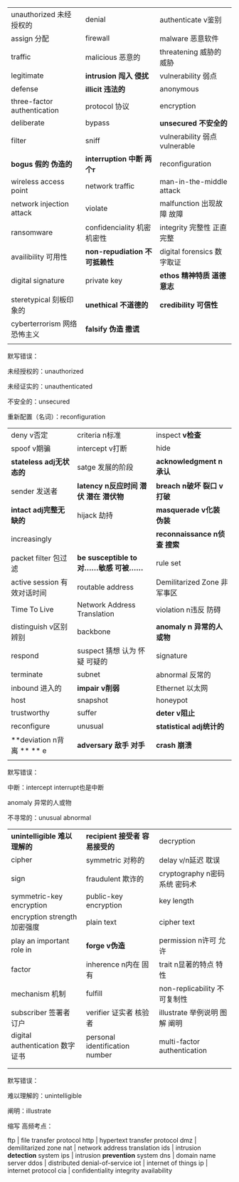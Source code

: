 |                             |                                |                               |
| --------------------------- | ------------------------------ | ----------------------------- |
| unauthorized 未经授权的     | denial                         | authenticate v鉴别            |
| assign 分配                 | firewall                       | malware 恶意软件              |
| traffic                     | malicious 恶意的               | threatening 威胁的 威胁       |
| legitimate                  | **intrusion 闯入 侵扰**        | vulnerability 弱点            |
| defense                     | **illicit 违法的**             | anonymous                     |
| three-factor authentication | protocol 协议                  | encryption                    |
| deliberate                  | bypass                         | **unsecured 不安全的**        |
| filter                      | sniff                          | vulnerability 弱点 vulnerable |
| **bogus 假的 伪造的**       | **interruption 中断 两个r**    | reconfiguration               |
| wireless access point       | network traffic                | man-in-the-middle attack      |
| network injection attack    | violate                        | malfunction 出现故障 故障     |
| ransomware                  | confidenciality 机密 机密性    | integrity 完整性 正直 完整    |
| availibility 可用性         | **non-repudiation 不可抵赖性** | digital forensics 数字取证    |
| digital signature           | private key                    | **ethos 精神特质 道德意志**   |
| steretypical 刻板印象的     | **unethical 不道德的**         | **credibility 可信性**        |
| cyberterrorism 网络恐怖主义 | **falsify 伪造 撒谎**          |                               |
|                             |                                |                               |

默写错误：

未经授权的：unauthorized

未经证实的：unauthenticated

不安全的：unsecured

重新配置（名词）：reconfiguration

|                             |                                        |                               |
| --------------------------- | -------------------------------------- | ----------------------------- |
| deny v否定                  | criteria n标准                         | inspect **v检查**             |
| spoof v期骗                 | intercept v打断                        | hide                          |
| **stateless adj无状态的**   | satge 发展的阶段                       | **acknowledgment n承认**      |
| sender 发送者               | **latency n反应时间 潜伏 潜在 潜伏物** | **breach n破坏 裂口 v打破**   |
| **intact adj完整无缺的**    | hijack 劫持                            | **masquerade v化装 伪装**     |
| increasingly                |                                        | **reconnaissance n侦查 搜索** |
| packet filter 包过滤        | **be susceptible to 对……敏感 可被……**  | rule set                      |
| active session 有效对话时间 | routable address                       | Demilitarized Zone 非军事区   |
| Time To Live                | Network Address Translation            | violation n违反 防碍          |
| distinguish v区别 辨别      | backbone                               | **anomaly n 异常的人或物**    |
| respond                     | suspect 猜想 认为 怀疑 可疑的          | signature                     |
| terminate                   | subnet                                 | abnormal 反常的               |
| inbound 进入的              | **impair v削弱**                       | Ethernet 以太网               |
| host                        | snapshot                               | honeypot                      |
| trustworthy                 | suffer                                 | **deter v阻止**               |
| reconfigure                 | unusual                                | **statistical adj统计的**     |
| **deviation n背离 ** ** e   | **adversary 敌手 对手**                | **crash 崩溃**                |
|                             |                                        |                               |

默写错误：

中断：intercept   interrupt也是中断

anomaly 异常的人或物

不寻常的：unusual abnormal

|                                 |                                 |                               |
| ------------------------------- | ------------------------------- | ----------------------------- |
| **unintelligible 难以理解的**   | **recipient 接受者 容易接受的** | decryption                    |
| cipher                          | symmetric 对称的                | delay v/n延迟 耽误            |
| sign                            | fraudulent 欺诈的               | cryptography n密码系统 密码术 |
| symmetric-key encryption        | public-key encryption           | key length                    |
| encryption strength 加密强度    | plain text                      | cipher text                   |
| play an important role in       | **forge v伪造**                 | permission n许可 允许         |
| factor                          | inherence n内在 固有            | trait n显著的特点 特性        |
| mechanism 机制                  | fulfill                         | non-replicability 不可复制性  |
| subscriber 签署者 订户          | verifier 证实者 核验者          | illustrate 举例说明 图解 阐明 |
| digital authentication 数字证书 | personal identification number  | multi-factor authentication   |
|                                 |                                 |                               |
|                                 |                                 |                               |

默写错误：

难以理解的：unintelligible

阐明：illustrate



缩写 高频考点：

ftp | file transfer protocol
http | hypertext transfer protocol
dmz | demilitarized zone
nat | network address translation
ids | intrusion **detection** system
ips | intrusion **prevention** system
dns | domain name server
ddos | distributed denial-of-service
iot | internet of things
ip | internet protocol
cia | confidentiality integrity availability
